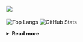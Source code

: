 ![](https://komarev.com/ghpvc/?username=chck&color=blueviolet)

<p align="left"> 
  <img alt="Top Langs" align="center" height="150" src="https://github-readme-stats-nine-umber-51.vercel.app/api/top-langs/?username=chck&layout=compact&count_private=true&show_icons=true&show_icons=true&theme=buefy" />
  <img alt="GitHub Stats" align="center" height="150" src="https://github-readme-stats-nine-umber-51.vercel.app/api?username=chck&count_private=true&show_icons=true&show_icons=true&theme=buefy" />
</p>

<details>
  <summary><b>Read more</b></summary>
  <br>

  <!--START_SECTION:waka-->
**🐱 My GitHub Data** 

> 📦 74.6 kB Used in GitHub's Storage 
 > 
> 🏆 704 Contributions in the Year 2023
 > 
> 💼 Opted to Hire
 > 
> 📜 134 Public Repositories 
 > 
> 🔑 19 Private Repositories 
 > 
**I'm a Night 🦉** 

```text
🌞 Morning                1291 commits        ████░░░░░░░░░░░░░░░░░░░░░   16.05 % 
🌆 Daytime                2049 commits        ██████░░░░░░░░░░░░░░░░░░░   25.48 % 
🌃 Evening                2200 commits        ███████░░░░░░░░░░░░░░░░░░   27.36 % 
🌙 Night                  2502 commits        ████████░░░░░░░░░░░░░░░░░   31.11 % 
```
📅 **I'm Most Productive on Monday** 

```text
Monday                   1793 commits        ██████░░░░░░░░░░░░░░░░░░░   22.30 % 
Tuesday                  1675 commits        █████░░░░░░░░░░░░░░░░░░░░   20.83 % 
Wednesday                1163 commits        ████░░░░░░░░░░░░░░░░░░░░░   14.46 % 
Thursday                 1429 commits        ████░░░░░░░░░░░░░░░░░░░░░   17.77 % 
Friday                   799 commits         ██░░░░░░░░░░░░░░░░░░░░░░░   09.94 % 
Saturday                 407 commits         █░░░░░░░░░░░░░░░░░░░░░░░░   05.06 % 
Sunday                   776 commits         ██░░░░░░░░░░░░░░░░░░░░░░░   09.65 % 
```


📊 **This Week I Spent My Time On** 

```text
💬 Programming Languages: 
Other                    27 hrs 53 mins      ██████████████████░░░░░░░   73.48 % 
TypeScript               4 hrs               ███░░░░░░░░░░░░░░░░░░░░░░   10.58 % 
JSON                     1 hr 38 mins        █░░░░░░░░░░░░░░░░░░░░░░░░   04.33 % 
YAML                     57 mins             █░░░░░░░░░░░░░░░░░░░░░░░░   02.52 % 
Docker                   48 mins             █░░░░░░░░░░░░░░░░░░░░░░░░   02.13 % 

🔥 Editors: 
Chrome                   27 hrs 53 mins      ██████████████████░░░░░░░   73.48 % 
WebStorm                 5 hrs 56 mins       ████░░░░░░░░░░░░░░░░░░░░░   15.65 % 
Neovim                   3 hrs 30 mins       ██░░░░░░░░░░░░░░░░░░░░░░░   09.25 % 
PyCharm                  25 mins             ░░░░░░░░░░░░░░░░░░░░░░░░░   01.10 % 
Obsidian                 11 mins             ░░░░░░░░░░░░░░░░░░░░░░░░░   00.51 % 
```

**I Mostly Code in Python** 

```text
Python                   39 repos            ████████░░░░░░░░░░░░░░░░░   31.20 % 
Jupyter Notebook         20 repos            ████░░░░░░░░░░░░░░░░░░░░░   16.00 % 
Rust                     7 repos             █░░░░░░░░░░░░░░░░░░░░░░░░   05.60 % 
Shell                    3 repos             █░░░░░░░░░░░░░░░░░░░░░░░░   02.40 % 
Astro                    1 repo              ░░░░░░░░░░░░░░░░░░░░░░░░░   00.80 % 
```



**Timeline**

![Lines of Code chart](https://raw.githubusercontent.com/chck/chck/main/assets/bar_graph.png)


 Last Updated on 2023-09-20 01:21 UTC
<!--END_SECTION:waka-->
</details>

